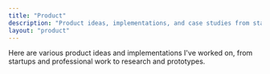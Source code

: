 ```yaml
---
title: "Product"
description: "Product ideas, implementations, and case studies from startups, professional work, research projects, and prototypes. Covering AI applications, user experience, and product strategy."
layout: "product"
---
```


Here are various product ideas and implementations I've worked on, from startups and professional work to research and prototypes.
